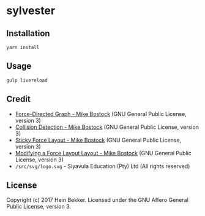 # sylvester

## Installation

```
yarn install
```

## Usage

```
gulp livereload
```

## Credit

* [Force-Directed Graph - Mike Bostock](https://bl.ocks.org/mbostock/4062045) (GNU General Public License, version 3)
* [Collision Detection - Mike Bostock](https://bl.ocks.org/mbostock/31ce330646fa8bcb7289ff3b97aab3f5) (GNU General Public License, version 3)
* [Sticky Force Layout - Mike Bostock](https://bl.ocks.org/mbostock/3750558) (GNU General Public License, version 3)
* [Modifying a Force Layout Layout - Mike Bostock](https://bl.ocks.org/mbostock/1095795) (GNU General Public License, version 3)
* `/src/svg/logo.svg` - Siyavula Education (Pty) Ltd (All rights reserved)

## License

Copyright (c) 2017 Hein Bekker. Licensed under the GNU Affero General Public License, version 3.
